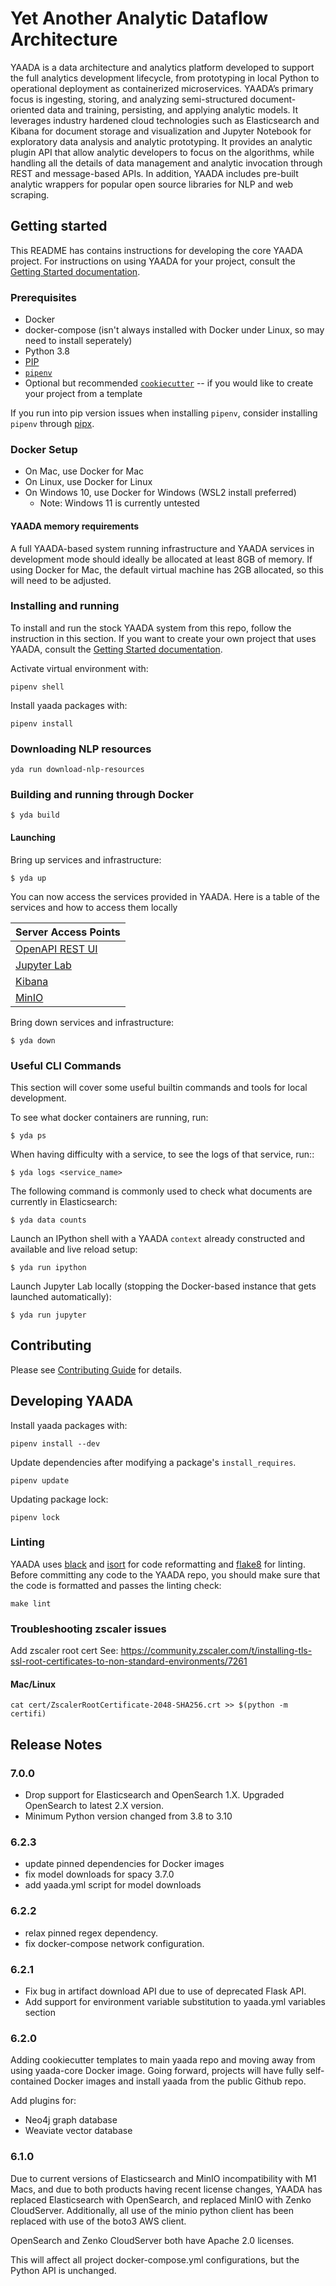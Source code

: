 # Yet Another Analytic Dataflow Architecture

YAADA is a data architecture and analytics platform developed to support the full analytics development lifecycle, from prototyping in local Python to operational deployment as containerized microservices. YAADA’s primary focus is ingesting, storing, and analyzing semi-structured document-oriented data and training, persisting, and applying analytic models. It leverages industry hardened cloud technologies such as Elasticsearch and Kibana for document storage and visualization and Jupyter Notebook for exploratory data analysis and analytic prototyping. It provides an analytic plugin API that allow analytic developers to focus on the algorithms, while handling all the details of data management and analytic invocation through REST and message-based APIs. In addition, YAADA includes pre-built analytic wrappers for popular open source libraries for NLP and web scraping.

## Getting started

This README has contains instructions for developing the core YAADA project. For instructions on using YAADA for your project, consult the [Getting Started documentation](https://aptima.github.io/yaada/getting-started/).

### Prerequisites
* Docker
* docker-compose (isn't always installed with Docker under Linux, so may need to install seperately)
* Python 3.8
* [PIP](https://pip.pypa.io/en/stable/)
* [`pipenv`](https://pipenv.pypa.io/en/latest/)
* Optional but recommended [`cookiecutter`](https://cookiecutter.readthedocs.io/en/stable/) -- if you would like to create your project from a template

If you run into pip version issues when installing `pipenv`, consider installing `pipenv` through [pipx](https://pipenv.pypa.io/en/latest/install/#isolated-installation-of-pipenv-with-pipx).

### Docker Setup

* On Mac, use Docker for Mac
* On Linux, use Docker for Linux
* On Windows 10, use Docker for Windows (WSL2 install preferred)
    * Note: Windows 11 is currently untested

#### YAADA memory requirements

A full YAADA-based system running infrastructure and YAADA services in development mode should ideally be allocated at least 8GB of memory. If using Docker for Mac, the default virtual machine has 2GB allocated, so this will need to be adjusted.

### Installing and running

To install and run the stock YAADA system from this repo, follow the instruction in this section. If you want to create your own project that uses YAADA, consult the [Getting Started documentation](https://aptima.github.io/yaada/getting-started/).

Activate virtual environment with:

```
pipenv shell
```

Install yaada packages with:

```
pipenv install
```

### Downloading NLP resources

```
yda run download-nlp-resources
```

### Building and running through Docker

```
$ yda build
```

#### Launching

Bring up services and infrastructure:

```
$ yda up
```

You can now access the services provided in YAADA. Here is a table of the services and how to access them locally

| Server Access Points                        |
| ------------------------------------------- |
| [OpenAPI REST UI](http://localhost:5000/ui) |
| [Jupyter Lab](http://localhost:8888/)       |
| [Kibana](http://localhost:5601)             |
| [MinIO](http://localhost:9000/)             |

Bring down services and infrastructure:

```
$ yda down
```

### Useful CLI Commands

This section will cover some useful builtin commands and tools for local development.

To see what docker containers are running, run:

```
$ yda ps 
```

When having difficulty with a service, to see the logs of that service, run::

```
$ yda logs <service_name>
```

The following command is commonly used to check what documents are currently in Elasticsearch:

```
$ yda data counts
```

Launch an IPython shell with a YAADA `context` already constructed and available and live reload setup:

```
$ yda run ipython
```

Launch Jupyter Lab locally (stopping the Docker-based instance that gets launched automatically):

```
$ yda run jupyter
```


## Contributing

Please see [Contributing Guide](CONTRIBUTING.md) for details.


## Developing YAADA

Install yaada packages with:

```
pipenv install --dev
```

Update dependencies after modifying a package's `install_requires`.

```
pipenv update
```

Updating package lock:

```
pipenv lock
```

### Linting

YAADA uses [black](https://black.readthedocs.io/en/stable/) and [isort](https://pycqa.github.io/isort/) for code reformatting and [flake8](https://flake8.pycqa.org/en/latest/) for linting. Before committing any code to the YAADA repo, you should make sure that the code is formatted and passes the linting check:

```
make lint
```

### Troubleshooting zscaler issues

Add zscaler root cert
See: https://community.zscaler.com/t/installing-tls-ssl-root-certificates-to-non-standard-environments/7261

#### Mac/Linux

```
cat cert/ZscalerRootCertificate-2048-SHA256.crt >> $(python -m certifi)
```

## Release Notes

### 7.0.0

- Drop support for Elasticsearch and OpenSearch 1.X. Upgraded OpenSearch to latest 2.X version.
- Minimum Python version changed from 3.8 to 3.10

### 6.2.3

- update pinned dependencies for Docker images
- fix model downloads for spacy 3.7.0
- add yaada.yml script for model downloads

### 6.2.2

- relax pinned regex dependency.
- fix docker-compose network configuration.

### 6.2.1

- Fix bug in artifact download API due to use of deprecated Flask API.
- Add support for environment variable substitution to yaada.yml variables section

### 6.2.0
Adding cookiecutter templates to main yaada repo and moving away from using yaada-core Docker image. Going forward, projects will have fully self-contained Docker images and install yaada from the public Github repo.

Add plugins for:

- Neo4j graph database
- Weaviate vector database

### 6.1.0
Due to current versions of Elasticsearch and MinIO incompatibility with M1 Macs, and due to both products having recent license changes,
YAADA has replaced Elasticsearch with OpenSearch, and replaced MinIO with Zenko CloudServer. Additionally, all use of the minio python 
client has been replaced with use of the boto3 AWS client.

OpenSearch and Zenko CloudServer both have Apache 2.0 licenses.

This will affect all project docker-compose.yml configurations, but the Python API is unchanged.

